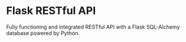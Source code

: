 # Flask RESTful API

Fully functioning and integrated RESTful API with a Flask SQL-Alchemy database powered by Python.
 

